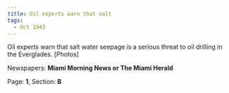 ```yaml
---  
title: Oil experts warn that salt  
tags:  
  - Oct 1943  
---  
```

  
Oil experts warn that salt water seepage is a serious threat to oil drilling in the Everglades. [Photos]  
  
Newspapers: **Miami Morning News or The Miami Herald**  
  
Page: **1**, Section: **B** 
